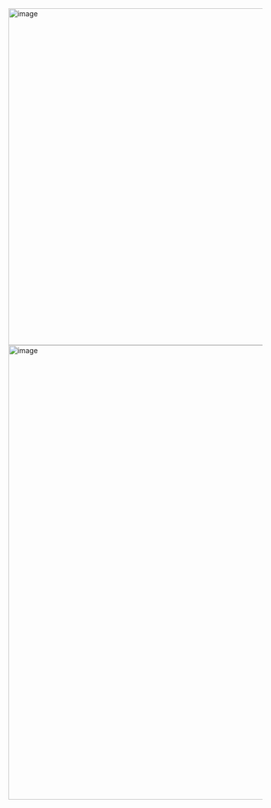 <img width="1321" height="667" alt="image" src="https://github.com/user-attachments/assets/9163d2bb-fb35-4425-9150-20846607d6d1" />

<img width="1440" height="900" alt="image" src="https://github.com/user-attachments/assets/8a1b4854-ee13-497b-86b2-b9df7192de11" />
